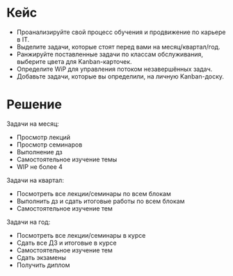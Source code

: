 # Кейс

- Проанализируйте свой процесс обучения и продвижение по карьере в IT.
- Выделите задачи, которые стоят перед вами на месяц/квартал/год.
- Ранжируйте поставленные задачи по классам обслуживания, выберите цвета для Kanban-карточек.
- Определите WiP для управления потоком незавершённых задач.
- Добавьте задачи, которые вы определили, на личную Kanban-доску.

# Решение

Задачи на месяц:

- Просмотр лекций
- Просмотр семинаров
- Выполнение дз
- Самостоятельное изучение темы
- WIP не более 4

Задачи на квартал:

- Посмотреть все лекции/семинары по всем блокам
- Выполнить дз и сдать итоговые работы по всем блокам
- Самостоятельное изучение тем

Задачи на год:

- Посмотреть все лекции/семинары в курсе
- Сдать все ДЗ и итоговые в курсе
- Самостоятельное изучение тем
- Сдать экзамены
- Получить диплом

